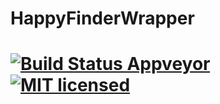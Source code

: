# HappyFinderWrapper
# [![Build Status Appveyor](https://ci.appveyor.com/api/projects/status/msadwx4mm48kfk20?svg=true)](https://ci.appveyor.com/project/kelleyma49/happyfinderwrapper) [![MIT licensed](https://img.shields.io/badge/license-MIT-blue.svg)](https://github.com/kelleyma49/HappyFinderWrapper/blob/master/LICENSE)
